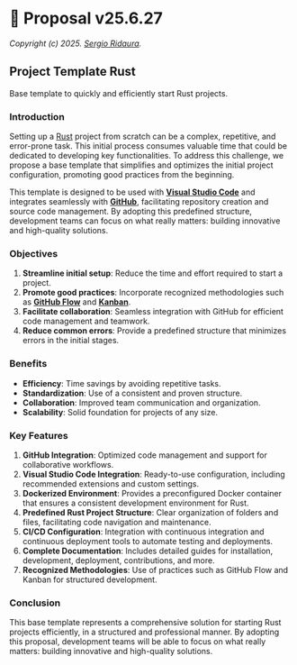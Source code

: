 # 🌟 Proposal v25.6.27

_Copyright (c) 2025. [Sergio Ridaura](https://github.com/sergio-ridaura)._

## Project Template Rust

Base template to quickly and efficiently start Rust projects.

### Introduction

Setting up a [Rust](https://www.rust-lang.org/) project from scratch can be a complex, repetitive, and error-prone task. This initial process consumes valuable time that could be dedicated to developing key functionalities. To address this challenge, we propose a base template that simplifies and optimizes the initial project configuration, promoting good practices from the beginning.

This template is designed to be used with **[Visual Studio Code](https://code.visualstudio.com/)** and integrates seamlessly with **[GitHub](https://github.com/)**, facilitating repository creation and source code management. By adopting this predefined structure, development teams can focus on what really matters: building innovative and high-quality solutions.

### Objectives

1. **Streamline initial setup**: Reduce the time and effort required to start a project.
2. **Promote good practices**: Incorporate recognized methodologies such as **[GitHub Flow](https://docs.github.com/en/get-started/quickstart/github-flow)** and **[Kanban](https://www.atlassian.com/agile/kanban)**.
3. **Facilitate collaboration**: Seamless integration with GitHub for efficient code management and teamwork.
4. **Reduce common errors**: Provide a predefined structure that minimizes errors in the initial stages.

### Benefits

- **Efficiency**: Time savings by avoiding repetitive tasks.
- **Standardization**: Use of a consistent and proven structure.
- **Collaboration**: Improved team communication and organization.
- **Scalability**: Solid foundation for projects of any size.

### Key Features

1. **GitHub Integration**: Optimized code management and support for collaborative workflows.
2. **Visual Studio Code Integration**: Ready-to-use configuration, including recommended extensions and custom settings.
3. **Dockerized Environment**: Provides a preconfigured Docker container that ensures a consistent development environment for Rust.
4. **Predefined Rust Project Structure**: Clear organization of folders and files, facilitating code navigation and maintenance.
5. **CI/CD Configuration**: Integration with continuous integration and continuous deployment tools to automate testing and deployments.
6. **Complete Documentation**: Includes detailed guides for installation, development, deployment, contributions, and more.
7. **Recognized Methodologies**: Use of practices such as GitHub Flow and Kanban for structured development.

### Conclusion

This base template represents a comprehensive solution for starting Rust projects efficiently, in a structured and professional manner. By adopting this proposal, development teams will be able to focus on what really matters: building innovative and high-quality solutions.
